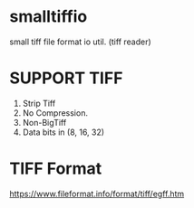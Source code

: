 # smalltiffio
small tiff file format io util. (tiff reader)

# SUPPORT TIFF
1. Strip Tiff
2. No Compression.
3. Non-BigTiff
4. Data bits in (8, 16, 32)

# TIFF Format
https://www.fileformat.info/format/tiff/egff.htm
